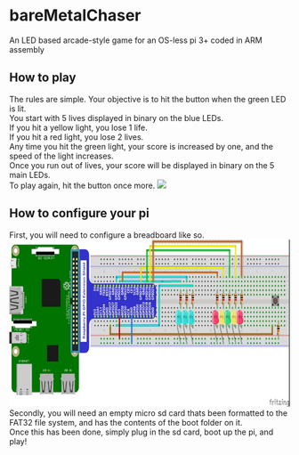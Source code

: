 # bareMetalChaser
An LED based arcade-style game for an OS-less pi 3+ coded in ARM assembly

<h2>How to play</h2>
The rules are simple. Your objective is to hit the button when the green LED is lit.
<br>You start with 5 lives displayed in binary on the blue LEDs.
<br>If you hit a yellow light, you lose 1 life.
<br>If you hit a red light, you lose 2 lives.
<br>Any time you hit the green light, your score is increased by one, and the speed of the light increases.
<br>Once you run out of lives, your score will be displayed in binary on the 5 main LEDs.
<br>To play again, hit the button once more.
<img src="assets/example.gif">

<h2>How to configure your pi</h2>
First, you will need to configure a breadboard like so.
<img src="assets/circuit.jpg" height = "300px">
<br>Secondly, you will need an empty micro sd card thats been formatted to the FAT32 file system, and has the contents of the boot folder on it.
<br>Once this has been done, simply plug in the sd card, boot up the pi, and play!
